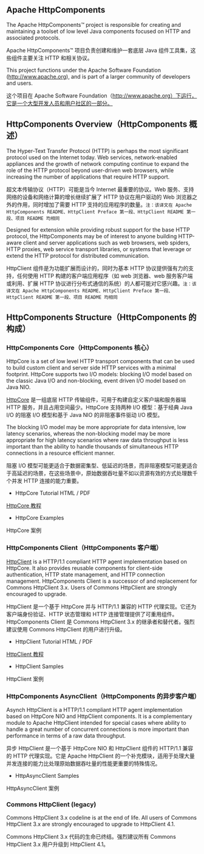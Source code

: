 ## Apache HttpComponents

The Apache HttpComponents™ project is responsible for creating and maintaining a toolset of low level Java components focused on HTTP and associated protocols.

Apache HttpComponents™ 项目负责创建和维护一套底层 Java 组件工具集，这些组件主要关注 HTTP 和相关协议。

This project functions under the Apache Software Foundation (http://www.apache.org), and is part of a larger community of developers and users.

这个项目在 Apache Software Foundation（http://www.apache.org）下运行，它是一个大型开发人员和用户社区的一部分。

## HttpComponents Overview（HttpComponents 概述）

The Hyper-Text Transfer Protocol (HTTP) is perhaps the most significant protocol used on the Internet today. Web services, network-enabled appliances and the growth of network computing continue to expand the role of the HTTP protocol beyond user-driven web browsers, while increasing the number of applications that require HTTP support.

超文本传输协议（HTTP）可能是当今 Internet 最重要的协议。Web 服务、支持网络的设备和网络计算的增长继续扩展了 HTTP 协议在用户驱动的 Web 浏览器之外的作用，同时增加了需要 HTTP 支持的应用程序的数量。`注：该译文在 Apache HttpComponents README、HttpClient Preface 第一段、HttpClient README 第一段、项目 README 均相同`

Designed for extension while providing robust support for the base HTTP protocol, the HttpComponents may be of interest to anyone building HTTP-aware client and server applications such as web browsers, web spiders, HTTP proxies, web service transport libraries, or systems that leverage or extend the HTTP protocol for distributed communication.

HttpClient 组件是为功能扩展而设计的，同时为基本 HTTP 协议提供强有力的支持，任何使用 HTTP 构建的客户端应用程序（如 web 浏览器、web 服务客户端或利用、扩展 HTTP 协议进行分布式通信的系统）的人都可能对它感兴趣。`注：该译文在 Apache HttpComponents README、HttpClient Preface 第一段、HttpClient README 第一段、项目 README 均相同`

## HttpComponents Structure（HttpComponents 的构成）

### HttpComponents Core（HttpComponents 核心）

HttpCore is a set of low level HTTP transport components that can be used to build custom client and server side HTTP services with a minimal footprint. HttpCore supports two I/O models: blocking I/O model based on the classic Java I/O and non-blocking, event driven I/O model based on Java NIO.

[HttpCore](/HttpCore) 是一组底层 HTTP 传输组件，可用于构建自定义客户端和服务器端 HTTP 服务，并且占用空间最少。HttpCore 支持两种 I/O 模型：基于经典 Java I/O 的阻塞 I/O 模型和基于 Java NIO 的非阻塞事件驱动 I/O 模型。

The blocking I/O model may be more appropriate for data intensive, low latency scenarios, whereas the non-blocking model may be more appropriate for high latency scenarios where raw data throughput is less important than the ability to handle thousands of simultaneous HTTP connections in a resource efficient manner.

阻塞 I/O 模型可能更适合于数据密集型、低延迟的场景，而非阻塞模型可能更适合于高延迟的场景，在这些场景中，原始数据吞吐量不如以资源有效的方式处理数千个并发 HTTP 连接的能力重要。

- HttpCore Tutorial HTML / PDF

[HttpCore 教程](/HttpCore/HttpCore-Tutorial)

- HttpCore Examples

HttpCore 案例

### HttpComponents Client（HttpComponents 客户端）

[HttpClient](/HttpClient) is a HTTP/1.1 compliant HTTP agent implementation based on HttpCore. It also provides reusable components for client-side authentication, HTTP state management, and HTTP connection management. HttpComponents Client is a successor of and replacement for Commons HttpClient 3.x. Users of Commons HttpClient are strongly encouraged to upgrade.

HttpClient 是一个基于 HttpCore 并与 HTTP/1.1 兼容的 HTTP 代理实现。它还为客户端身份验证、HTTP 状态管理和 HTTP 连接管理提供了可重用组件。HttpComponents Client 是 Commons HttpClient 3.x 的继承者和替代者。强烈建议使用 Commons HttpClient 的用户进行升级。

- HttpClient Tutorial HTML / PDF

[HttpClient 教程](/HttpClient/HttpClient-Tutorial)

- HttpClient Samples

HttpClient 案例

### HttpComponents AsyncClient（HttpComponents 的异步客户端）

Asynch HttpClient is a HTTP/1.1 compliant HTTP agent implementation based on HttpCore NIO and HttpClient components. It is a complementary module to Apache HttpClient intended for special cases where ability to handle a great number of concurrent connections is more important than performance in terms of a raw data throughput.

异步 HttpClient 是一个基于 HttpCore NIO 和 HttpClient 组件的 HTTP/1.1 兼容的 HTTP 代理实现。它是 Apache HttpClient 的一个补充模块，适用于处理大量并发连接的能力比处理原始数据吞吐量的性能更重要的特殊情况。

- HttpAsyncClient Samples

HttpAsyncClient 案例

### Commons HttpClient (legacy)

Commons HttpClient 3.x codeline is at the end of life. All users of Commons HttpClient 3.x are strongly encouraged to upgrade to HttpClient 4.1.

Commons HttpClient 3.x 代码的生命已终结。强烈建议所有 Commons HttpClient 3.x 用户升级到 HttpClient 4.1。
